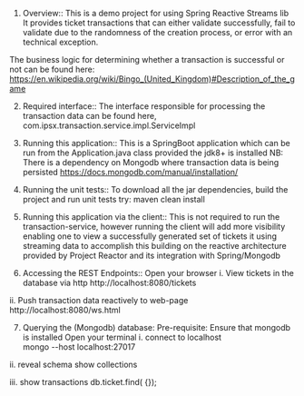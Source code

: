 1. Overview::
This is a demo project for using Spring Reactive Streams lib
It provides ticket transactions that can either validate successfully, 
fail to validate due to the randomness of the creation process, or error with an technical exception.

The business logic for determining whether a transaction is successful or not can be found here:
https://en.wikipedia.org/wiki/Bingo_(United_Kingdom)#Description_of_the_game


2. Required interface::
The interface responsible for processing the transaction data can be found here, 
com.ipsx.transaction.service.impl.ServiceImpl


3. Running this application::
This is a SpringBoot application which can be run from the Application.java class 
provided the jdk8+ is installed
NB: There is a dependency on Mongodb where transaction data is being persisted
https://docs.mongodb.com/manual/installation/


4. Running the unit tests::
To download all the jar dependencies, build the project and run unit tests try:
maven clean install


5. Running this application via the client::
This is not required to run the transaction-service,
however running the client will add more visibility 
enabling one to view a successfully generated set of tickets
it using streaming data to accomplish this building on the reactive architecture
provided by Project Reactor and its integration with Spring/Mongodb


6. Accessing the REST Endpoints::
Open your browser
i. View tickets in the database via http
http://localhost:8080/tickets

ii. Push transaction data reactively to web-page
http://localhost:8080/ws.html


7. Querying the (Mongodb) database:
Pre-requisite: Ensure that mongodb is installed
Open your terminal
i. connect to localhost    
mongo --host localhost:27017

ii. reveal schema
show collections

iii. show transactions
db.ticket.find( {});